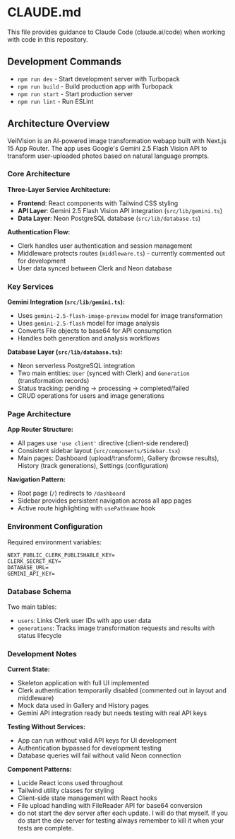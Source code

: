 # CLAUDE.md

This file provides guidance to Claude Code (claude.ai/code) when working with code in this repository.

## Development Commands

- `npm run dev` - Start development server with Turbopack
- `npm run build` - Build production app with Turbopack  
- `npm run start` - Start production server
- `npm run lint` - Run ESLint

## Architecture Overview

VeilVision is an AI-powered image transformation webapp built with Next.js 15 App Router. The app uses Google's Gemini 2.5 Flash Vision API to transform user-uploaded photos based on natural language prompts.

### Core Architecture

**Three-Layer Service Architecture:**
- **Frontend**: React components with Tailwind CSS styling
- **API Layer**: Gemini 2.5 Flash Vision API integration (`src/lib/gemini.ts`)
- **Data Layer**: Neon PostgreSQL database (`src/lib/database.ts`)

**Authentication Flow:**
- Clerk handles user authentication and session management
- Middleware protects routes (`middleware.ts`) - currently commented out for development
- User data synced between Clerk and Neon database

### Key Services

**Gemini Integration (`src/lib/gemini.ts`):**
- Uses `gemini-2.5-flash-image-preview` model for image transformation
- Uses `gemini-2.5-flash` model for image analysis
- Converts File objects to base64 for API consumption
- Handles both generation and analysis workflows

**Database Layer (`src/lib/database.ts`):**
- Neon serverless PostgreSQL integration
- Two main entities: `User` (synced with Clerk) and `Generation` (transformation records)
- Status tracking: pending → processing → completed/failed
- CRUD operations for users and image generations

### Page Architecture

**App Router Structure:**
- All pages use `'use client'` directive (client-side rendered)
- Consistent sidebar layout (`src/components/Sidebar.tsx`)
- Main pages: Dashboard (upload/transform), Gallery (browse results), History (track generations), Settings (configuration)

**Navigation Pattern:**
- Root page (`/`) redirects to `/dashboard`
- Sidebar provides persistent navigation across all app pages
- Active route highlighting with `usePathname` hook

### Environment Configuration

Required environment variables:
```
NEXT_PUBLIC_CLERK_PUBLISHABLE_KEY=
CLERK_SECRET_KEY=
DATABASE_URL=
GEMINI_API_KEY=
```

### Database Schema

Two main tables:
- `users`: Links Clerk user IDs with app user data
- `generations`: Tracks image transformation requests and results with status lifecycle

### Development Notes

**Current State:**
- Skeleton application with full UI implemented
- Clerk authentication temporarily disabled (commented out in layout and middleware)
- Mock data used in Gallery and History pages
- Gemini API integration ready but needs testing with real API keys

**Testing Without Services:**
- App can run without valid API keys for UI development
- Authentication bypassed for development testing
- Database queries will fail without valid Neon connection

**Component Patterns:**
- Lucide React icons used throughout
- Tailwind utility classes for styling
- Client-side state management with React hooks
- File upload handling with FileReader API for base64 conversion
- do not start the dev server after each update. I will do that myself. If you do start the dev server for testing always remember to kill it when your tests are complete.